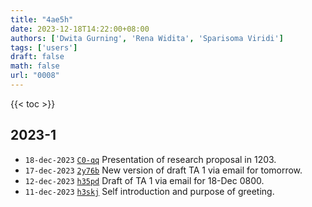 ```yaml
---
title: "4ae5h"
date: 2023-12-18T14:22:00+08:00
authors: ['Dwita Gurning', 'Rena Widita', 'Sparisoma Viridi']
tags: ['users']
draft: false
math: false
url: "0008"
---
```

{{< toc >}}


## 2023-1
+ `18-dec-2023` [`C0-qq`](https://www.instagram.com/p/C0-qqowPBoo/) Presentation of research proposal in 1203.
+ `17-dec-2023` [`2y76b`](https://osf.io/2y76b) New version of draft TA 1 via email for tomorrow.
+ `12-dec-2023` [`h35pd`](https://osf.io/h35pd) Draft of TA 1 via email for 18-Dec 0800.
+ `11-dec-2023` [`h3skj`](https://osf.io/h3skj) Self introduction and purpose of greeting.
